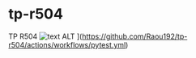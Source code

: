# tp-r504
TP R504
![text ALT](https://github.com/Raou192/tp-r504/actions/workflows/pytest.yml/badge.svg) ](https://github.com/Raou192/tp-r504/actions/workflows/pytest.yml)
